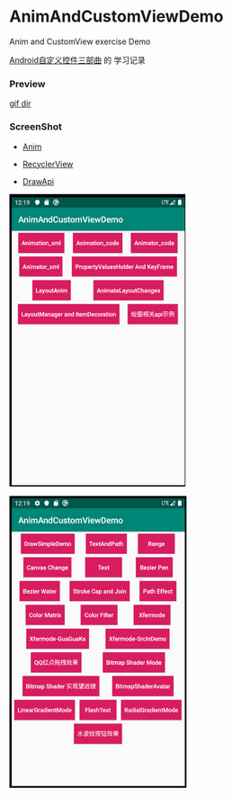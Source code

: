 # AnimAndCustomViewDemo

Anim and CustomView exercise Demo

[Android自定义控件三部曲](https://blog.csdn.net/harvic880925/article/details/50995268) 的 学习记录

### Preview
[gif dir](https://github.com/103style/CustomViewLearndemo/tree/master/gif)

### ScreenShot
* [Anim](https://github.com/103style/AnimAndCustomViewDemo/blob/master/anim.md)

* [RecyclerView](https://github.com/103style/AnimAndCustomViewDemo/blob/master/recyclerview.md)

* [DrawApi](https://github.com/103style/AnimAndCustomViewDemo/blob/master/drawapi.md)

![home.jpg](https://github.com/103style/AnimAndCustomViewDemo/blob/master/gif/home.jpg)

![drawapi.jpg](https://github.com/103style/AnimAndCustomViewDemo/blob/master/gif/drawapi.jpg)